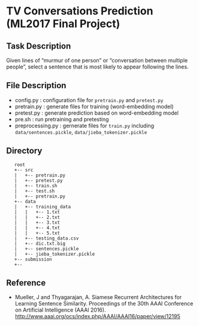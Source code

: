 # TV  Conversations Prediction (ML2017 Final Project)

## Task Description

Given lines of “murmur of one person” or “conversation between multiple people”,  select a sentence that is most likely to appear following the lines.

## File Description
- config.py : configuration file for `pretrain.py` and `pretest.py`
- pretrain.py : generate files for training (word-embedding model) 
- pretest.py : generate prediction based on word-embedding model
- pre.sh : run pretraining and pretesting
- preprocessing.py : gernerate files for `train.py` including `data/sentences.pickle`, `data/jieba_tokenizer.pickle`


## Directory 

```
   root
   +-- src
   |   +-- pretrain.py
   |   +-- pretest.py
   |   +-- train.sh
   |   +-- test.sh
   |   +-- pretrain.py
   +-- data
   |   +-- training_data
   |   |   +-- 1.txt
   |   |   +-- 2.txt
   |   |   +-- 3.txt
   |   |   +-- 4.txt
   |   |   +-- 5.txt   
   |   +-- testing_data.csv
   |   +-- dic.txt.big
   |   +-- sentences.pickle
   |   +-- jieba_tokenizer.pickle
   +-- submission
   +--
```

## Reference

- Mueller, J and Thyagarajan, A. Siamese Recurrent Architectures for Learning Sentence Similarity. Proceedings of the 30th AAAI Conference on Artificial Intelligence (AAAI 2016).
http://www.aaai.org/ocs/index.php/AAAI/AAAI16/paper/view/12195
